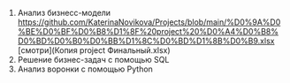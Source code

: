 1. Анализ бизнесс-модели https://github.com/KaterinaNovikova/Projects/blob/main/%D0%9A%D0%BE%D0%BF%D0%B8%D1%8F%20project%20%D0%A4%D0%B8%D0%BD%D0%B0%D0%BB%D1%8C%D0%BD%D1%8B%D0%B9.xlsx
[смотри](Копия project Финальный.xlsx)
3. Решение бизнес-задач с помощью SQL 
4. Анализ воронки с помощью Python
